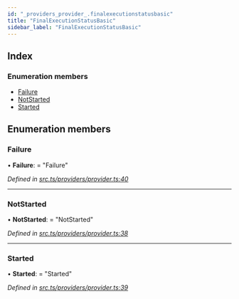 ```yaml
---
id: "_providers_provider_.finalexecutionstatusbasic"
title: "FinalExecutionStatusBasic"
sidebar_label: "FinalExecutionStatusBasic"
---
```


## Index

### Enumeration members

* [Failure](_providers_provider_.finalexecutionstatusbasic.md#failure)
* [NotStarted](_providers_provider_.finalexecutionstatusbasic.md#notstarted)
* [Started](_providers_provider_.finalexecutionstatusbasic.md#started)

## Enumeration members

###  Failure

• **Failure**: = "Failure"

*Defined in [src.ts/providers/provider.ts:40](https://github.com/nearprotocol/nearlib/blob/fe97eb6/src.ts/providers/provider.ts#L40)*

___

###  NotStarted

• **NotStarted**: = "NotStarted"

*Defined in [src.ts/providers/provider.ts:38](https://github.com/nearprotocol/nearlib/blob/fe97eb6/src.ts/providers/provider.ts#L38)*

___

###  Started

• **Started**: = "Started"

*Defined in [src.ts/providers/provider.ts:39](https://github.com/nearprotocol/nearlib/blob/fe97eb6/src.ts/providers/provider.ts#L39)*
